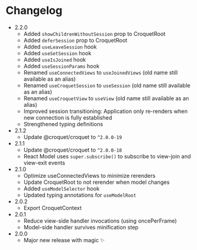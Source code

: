 # Changelog
- 2.2.0
  - Added `showChildrenWithoutSession` prop to CroquetRoot
  - Added `deferSession` prop to CroquetRoot
  - Added `useLeaveSession` hook
  - Added `useSetSession` hook
  - Added `useIsJoined` hook
  - Added `useSessionParams` hook
  - Renamed `useConnectedViews` to `useJoinedViews` (old name still available as an alias)
  - Renamed `useCroquetSession` to `useSession` (old name still available as an alias)
  - Renamed `useCroquetView` to `useView` (old name still available as an alias)
  - Improved session transitioning: Application only re-renders when new connection is fully established
  - Strengthened typing definitions
- 2.1.2
  - Update @croquet/croquet to `^2.0.0-19`
- 2.1.1
  - Update @croquet/croquet to `^2.0.0-18`
  - React Model uses `super.subscribe()` to subscribe to view-join and view-exit events
- 2.1.0
  - Optimize useConnectedViews to minimize rerenders
  - Update CroquetRoot to not rerender when model changes
  - Added `useModelSelector` hook
  - Updated typing annotations for `useModelRoot`
- 2.0.2
  - Export CroquetContext
- 2.0.1
  - Reduce view-side handler invocations (using oncePerFrame)
  - Model-side handler survives minification step
- 2.0.0
  - Major new release with magic ✨

